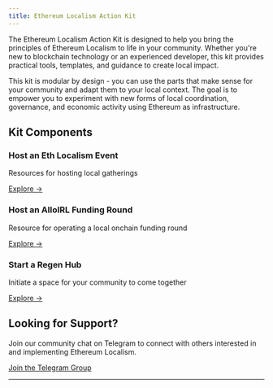 ```yaml
---
title: Ethereum Localism Action Kit
---
```

The Ethereum Localism Action Kit is designed to help you bring the principles of Ethereum Localism to life in your community. Whether you're new to blockchain technology or an experienced developer, this kit provides practical tools, templates, and guidance to create local impact.

This kit is modular by design - you can use the parts that make sense for your community and adapt them to your local context. The goal is to empower you to experiment with new forms of local coordination, governance, and economic activity using Ethereum as infrastructure.

## Kit Components

<div class="home-grid">
  <div class="home-card">
    <h3>Host an Eth Localism Event</h3>
    <p>Resources for hosting local gatherings</p>
    <a href="/introduction/action-kit/host-an-event">Explore →</a>
  </div>
  
  <div class="home-card">
    <h3>Host an AlloIRL Funding Round</h3>
    <p>Resource for operating a local onchain funding round</p>
    <a href="https://irl.allo.capital">Explore →</a>
  </div>
  
  <div class="home-card">
    <h3>Start a Regen Hub</h3>
    <p>Initiate a space for your community to come together</p>
    <a href="/library/Implementation-Guides/Regen-Hub-Playbook">Explore →</a>
  </div>
</div>

## Looking for Support?

Join our community chat on Telegram to connect with others interested in and implementing Ethereum Localism.

[Join the Telegram Group](https://t.me/+5Enk4J4d98MyMDkx)

---
